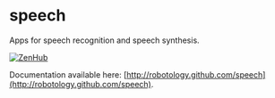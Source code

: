 speech
======

Apps for speech recognition and speech synthesis.

[![ZenHub](https://img.shields.io/badge/Shipping_faster_with-ZenHub-435198.svg)](https://zenhub.com)

Documentation available here: [http://robotology.github.com/speech](http://robotology.github.com/speech).
